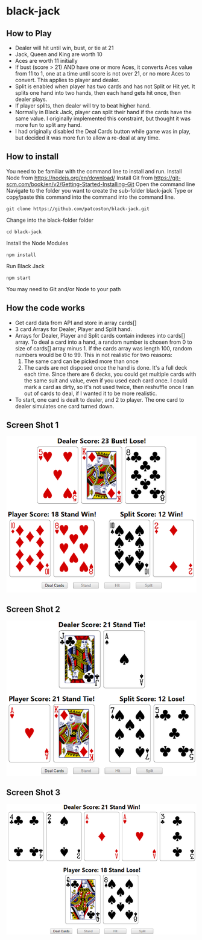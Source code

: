 # black-jack

## How to Play

- Dealer will hit until win, bust, or tie at 21
- Jack, Queen and King are worth 10
- Aces are worth 11 initially
- If bust (score > 21) AND have one or more Aces, it converts Aces value from 11 to 1, one at a time until score is not over 21, or no more Aces to convert. This applies to player and dealer.
- Split is enabled when player has two cards and has not Split or Hit yet. It splits one hand into two hands, then each hand gets hit once, then dealer plays.
- If player splits, then dealer will try to beat higher hand.
- Normally in Black Jack, player can split their hand if the cards have the same value. I originally implemented this constraint, but thought it was more fun to split any hand.
- I had originally disabled the Deal Cards button while game was in play, but decided it was more fun to allow a re-deal at any time.

## How to install

You need to be familiar with the command line to install and run.
Install Node from https://nodejs.org/en/download/
Install Git from https://git-scm.com/book/en/v2/Getting-Started-Installing-Git
Open the command line
Navigate to the folder you want to create the sub-folder black-jack
Type or copy/paste this command into the command into the command line.
```
git clone https://github.com/patcoston/black-jack.git
```
Change into the black-folder folder
```
cd black-jack
```
Install the Node Modules
```
npm install
```
Run Black Jack
```
npm start
```
You may need to Git and/or Node to your path

## How the code works

- Get card data from API and store in array cards[]
- 3 card Arrays for Dealer, Player and Split hand.
- Arrays for Dealer, Player and Split cards contain indexes into cards[] array. To deal a card into a hand, a random number is chosen from 0 to size of cards[] array minus 1. If the cards array was length 100, random numbers would be 0 to 99.
  This in not realistic for two reasons:
  1. The same card can be picked more than once
  2. The cards are not disposed once the hand is done. It's a full deck each time.
  Since there are 6 decks, you could get multiple cards with the same suit and value, even if you used each card once. I could mark a card as dirty, so it's not used twice, then reshuffle once I ran out of cards to deal, if I wanted it to be more realistic.
- To start, one card is dealt to dealer, and 2 to player. The one card to dealer simulates one card turned down.

## Screen Shot 1

![Split and Dealer Busts](https://github.com/patcoston/black-jack/blob/master/public/bj1.png)

## Screen Shot 2

![Split and Dealer Tie Black Jack](https://github.com/patcoston/black-jack/blob/master/public/bj2.png)

## Screen Shot 3

![Dealer Wins Black Jack](https://github.com/patcoston/black-jack/blob/master/public/bj3.png)
